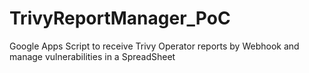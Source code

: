 # TrivyReportManager_PoC

Google Apps Script to receive Trivy Operator reports by Webhook and manage vulnerabilities in a SpreadSheet
